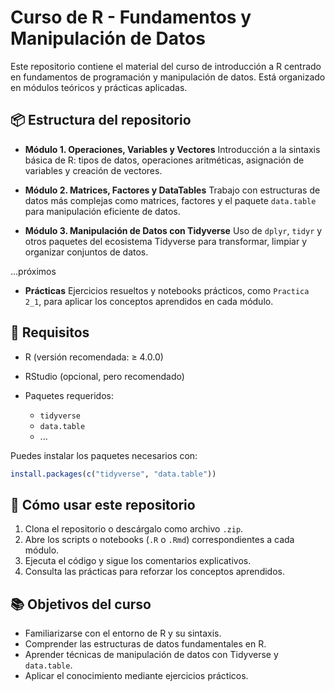 # Curso de R - Fundamentos y Manipulación de Datos

Este repositorio contiene el material del curso de introducción a R centrado en fundamentos de programación y manipulación de datos. Está organizado en módulos teóricos y prácticas aplicadas.

## 📦 Estructura del repositorio

* **Módulo 1. Operaciones, Variables y Vectores**
  Introducción a la sintaxis básica de R: tipos de datos, operaciones aritméticas, asignación de variables y creación de vectores.

* **Módulo 2. Matrices, Factores y DataTables**
  Trabajo con estructuras de datos más complejas como matrices, factores y el paquete `data.table` para manipulación eficiente de datos.

* **Módulo 3. Manipulación de Datos con Tidyverse**
  Uso de `dplyr`, `tidyr` y otros paquetes del ecosistema Tidyverse para transformar, limpiar y organizar conjuntos de datos.

...próximos

* **Prácticas**
  Ejercicios resueltos y notebooks prácticos, como `Practica 2_1`, para aplicar los conceptos aprendidos en cada módulo.

## 🧰 Requisitos

* R (versión recomendada: ≥ 4.0.0)
* RStudio (opcional, pero recomendado)
* Paquetes requeridos:

  * `tidyverse`
  * `data.table`
  * ...

Puedes instalar los paquetes necesarios con:

```r
install.packages(c("tidyverse", "data.table"))
```

## 🚀 Cómo usar este repositorio

1. Clona el repositorio o descárgalo como archivo `.zip`.
2. Abre los scripts o notebooks (`.R` o `.Rmd`) correspondientes a cada módulo.
3. Ejecuta el código y sigue los comentarios explicativos.
4. Consulta las prácticas para reforzar los conceptos aprendidos.

## 📚 Objetivos del curso

* Familiarizarse con el entorno de R y su sintaxis.
* Comprender las estructuras de datos fundamentales en R.
* Aprender técnicas de manipulación de datos con Tidyverse y `data.table`.
* Aplicar el conocimiento mediante ejercicios prácticos.

